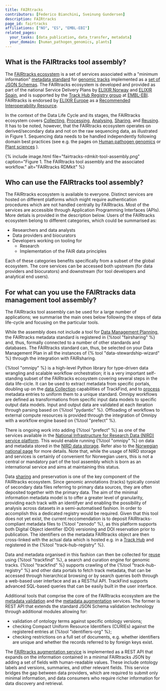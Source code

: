 ```yaml
---
title: FAIRtracks
contributors: [Federico Bianchini, Sveinung Gundersen]
description: FAIRtracks
page_id: fairtracks
affiliations: ["NO", "ES", "EMBL-EBI"]
related_pages: 
  your_tasks: [data_publication, data_transfer, metadata]
  your_domain: [human_pathogen_genomics, plants]
---
```


## What is the FAIRtracks tool assembly?

The [FAIRtracks ecosystem](https://fairtracks.net/) is a set of services associated with a "minimum information"
[metadata standard](https://fairtracks.net/standards/#standards-01-fairtracks) for
[genomic tracks](https://fairtracks.net/tracks/#tracks-01-genomic-tracks)
implemented as a [set of JSON Schemas](https://github.com/fairtracks/fairtracks_standard/tree/master/json/schema).
The FAIRtracks ecosystem is developed and provided as part of the national Service Delivery Plans by
[ELIXIR Norway](https://elixir.no/) and [ELIXIR Spain](https://elixir-europe.org/about-us/who-we-are/nodes/spain),
and is supported by the [Track Hub Registry group](https://trackhubregistry.org/) at [EMBL-EBI](https://www.ebi.ac.uk/).
FAIRtracks is endorsed by [ELIXIR Europe](https://elixir-europe.org/) as a
[Recommended Interoperability Resource](https://elixir-europe.org/platforms/interoperability/rirs).

In the context of the Data Life Cycle and its stages, the FAIRtracks ecosystem covers [Collecting](collecting), [Processing](processing),
[Analysing](analysing), [Sharing](sharing), and [Reusing](reusing). It has to be noted, however, that the FAIRtracks ecosystem operates
on derived/secondary data and not on the raw sequencing data, as illustrated in Figure 1.
Sequencing data needs to be handled independently following domain best practices
(see e.g. the pages on [Human pathogen genomics](human_pathogen_genomics) or [Plant sciences](plant_sciences) ).

{% include image.html file="fairtracks-rdmkit-tool-assembly.png" caption="Figure 1. The FAIRtracks tool assembly and the associated workflow."
alt="FAIRtracks RDMkit" %}

## Who can use the FAIRtracks tool assembly?

The FAIRtracks ecosystem is available to everyone.
Distinct services are hosted on different platforms which might require authentication procedures which are not handled centrally by FAIRtracks.
Most of the services are accessible through Application Programming Interfaces (APIs). More detials is provided in the description below.
Users of the FAIRtracks ecosystem belong to different categories, which could be summarised as:

- Researchers and data analysts
- Data providers and biocurators
- Developers working on tooling for
  - Research
  - Implementation of the FAIR data principles

Each of these categories benefits specifically from a subset of the global ecosystem.
The core services can be accessed both upstream (for data providers and biocurators) and downstream (for tool developers and analytical end users).

## For what can you use the FAIRtracks data management tool assembly?

The FAIRtracks tool assembly can be used for a large number of applications; we summarise the main ones below following the steps of data life-cycle
and focusing on the particular tools. 

While the assembly does not include a tool for [Data Management Planning](dmp),
the FAIRtracks metadata standard is registered in {%tool "fairsharing" %}
and, thus, formally connected to a number of other standards and databases.
The FAIRtracks standard can, thus, be selected on your Data Management Plan in all the instances of {% tool "data-stewardship-wizard" %} through
the integration with FAIRsharing. 

{%tool "omnipy" %} is a high-level Python library for type-driven data wrangling and scalable workflow orchestration;
it is a very important self-standing subset of the FAIRtracks ecosystem covering several steps in the data life-cicle.
It can be used to extract metadata from specific portals, doubling up on the [data Collection](collecting)
capabilities of TrackFind, and to [process](processing) metadata entries to uniform them to a unique standard.
Omnipy workflows are defined as transformations from specific input data models to specific output data models.
Input and output data are validated at each iteration through parsing based on {%tool "pydantic" %}.
Offloading of workflows to external compute resources is provided through the integration of Omnipy with a
workflow engine based on {%tool "prefect" %}.

There is ongoing work into adding {%tool "prefect" %} as one of the services available in the
[National Infrastructure for Research Data (NIRD) service platform](https://www.sigma2.no/nird-service-platform).
This would enable running {%tool "omnipy" %} on data and metadata stored in the [NIRD data storage](https://www.sigma2.no/data-storage).
Refer also to the [Norwegian national page](no_resources) for more details. Note that, while the usage of NIRD storage and services
is certainly of convenient for Norwegian users, this is not a central or mandatory part of the tool assembly which is born as an international
service and aims at maintaining this status.

Data [sharing](sharing) and preservation is one of the key component of the FAIRtracks ecosystem.
Since genomic annotations (tracks) typically consist of secondary data files referring to primary data sources,
they are often deposited together with the primary data. The aim of the minimal information metadata model is to
offer a greater level of granularity, providing each track with an identifyer and enabling the possibility of analysis across datasets
in a semi-automatised fashion. In order to accomplish this a dedicated registry would be required. Given that this tool does not yet exist,
the current reccomendation is to deposit FAIRtracks-compliant metadata files to {%tool "zenodo" %},
as this platform supports both Digital Object identifier (DOI) versioning and DOI reservation prior to publication.
The identifiers on the metadata FAIRtracks object are then cross-linked with the actual data which is hosted
e.g. in a [Track Hub](https://genome.ucsc.edu/goldenPath/help/hgTrackHubHelp.html) and registered in
the {%tool "track-hub-registry" %}.

Data and metadata organised in this fashion can then be collected for [reuse](reusing) using {%tool "trackfind" %},
a search and curation engine for genomic tracks.
{%tool "trackfind" %} supports crawling of the {%tool "track-hub-registry" %} and other data portals to fetch track metadata,
that can be accessed through hierarchical browsing or by search queries both through a web-based user interface and as a RESTful API.
TrackFind supports advanced SQL-based queries that can be easily built in the user interface.

Additional tools that comprise the core of the FAIRtracks ecosystem are the
[metadata validation](https://fairtracks.net/services/?category=Core%20services&tags%5B0%5D=Metadata%20validation) and the
[metadata augmentation](https://fairtracks.net/services/?category=Core%20services&tags%5B0%5D=Metadata%20augmentation) services.
The former is REST API that extends the standard JSON Schema validation technology through additional modules allowing for:

* validation of ontology terms against specific ontology versions;
* checking Compact Uniform Resource Identifiers (CURIEs) against the registered entries at {%tool "identifiers-org" %};
* checking restrictions on a full set of documents, e.g. whether identifiers are unique and whether the records referred to by foreign keys exist.

The [FAIRtracks augmentation service](https://fairtracks.net/services/?category=Core%20services&tags%5B0%5D=Metadata%20augmentation)
is implemented as a REST API that expands on the information contained in a minimal FAIRtracks JSON by adding
a set of fields with human-readable values. These include ontology labels and versions, summaries, and other relevant fields.
This service bridges the gap between data providers, which are required to submit only minimal information, and data consumers
who require richer information for data discovery and retrieval.